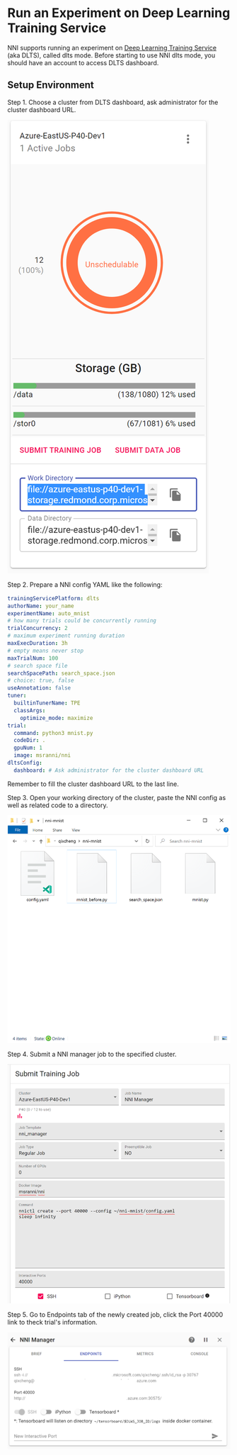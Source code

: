 **Run an Experiment on Deep Learning Training Service**
===
NNI supports running an experiment on [Deep Learning Training Service](https://github.com/microsoft/DLWorkspace.git) (aka DLTS), called dlts mode. Before starting to use NNI dlts mode, you should have an account to access DLTS dashboard.

## Setup Environment

Step 1. Choose a cluster from DLTS dashboard, ask administrator for the cluster dashboard URL.

![Choose Cluster](../../img/dlts-step1.png)

Step 2. Prepare a NNI config YAML like the following:

```yaml
trainingServicePlatform: dlts
authorName: your_name
experimentName: auto_mnist
# how many trials could be concurrently running
trialConcurrency: 2
# maximum experiment running duration
maxExecDuration: 3h
# empty means never stop
maxTrialNum: 100
# search space file
searchSpacePath: search_space.json
# choice: true, false
useAnnotation: false
tuner:
  builtinTunerName: TPE
  classArgs:
    optimize_mode: maximize
trial:
  command: python3 mnist.py
  codeDir: .
  gpuNum: 1
  image: msranni/nni
dltsConfig:
  dashboard: # Ask administrator for the cluster dashboard URL
```

Remember to fill the cluster dashboard URL to the last line.

Step 3. Open your working directory of the cluster, paste the NNI config as well as related code to a directory.

![Copy Config](../../img/dlts-step3.png)

Step 4. Submit a NNI manager job to the specified cluster.

![Submit Job](../../img/dlts-step4.png)

Step 5. Go to Endpoints tab of the newly created job, click the Port 40000 link to theck trial's information.

![View NNI WebUI](../../img/dlts-step5.png)
